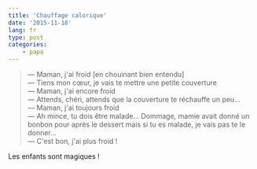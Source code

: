```yaml
---
title: 'Chauffage calorique'
date: '2015-11-18'
lang: fr
type: post
categories:
    - papa
---
```


> — Maman, j'ai froid [en chouinant bien entendu]  
> — Tiens mon cœur, je vais te mettre une petite couverture  
> — Maman, j'ai encore froid  
> — Attends, chéri, attends que la couverture te réchauffe un peu...  
> — Maman, j'ai toujours froid  
> — Ah mince, tu dois être malade... Dommage, mamie avait donné un bonbon pour après le dessert mais si tu es malade, je vais pas te le donner...  
> — C'est bon, j'ai plus froid !

Les enfants sont magiques !
